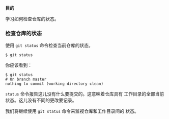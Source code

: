 
**目的**

学习如何检查仓库的状态。

### 检查仓库的状态

使用 `git status` 命令检查当前仓库的状态。

```
$ git status
```

你应该看到：

```
$ git status
# On branch master
nothing to commit (working directory clean)
```

`status` 命令报告这儿没有什么要提交的。这意味着仓库具有
工作目录的全部当前状态。这儿没有不同的更改要记录。

我们将继续使用 `git status` 命令来监视仓库和工作目录间的
状态。
